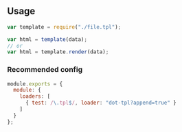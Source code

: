 ## Usage

``` javascript
var template = require("./file.tpl");

var html = template(data);
// or
var html = template.render(data);

```

### Recommended config

``` javascript
module.exports = {
  module: {
    loaders: [
      { test: /\.tpl$/, loader: "dot-tpl?append=true" }
    ]
  }
};
```

